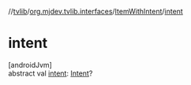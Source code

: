 //[tvlib](../../../index.md)/[org.mjdev.tvlib.interfaces](../index.md)/[ItemWithIntent](index.md)/[intent](intent.md)

# intent

[androidJvm]\
abstract val [intent](intent.md): [Intent](https://developer.android.com/reference/kotlin/android/content/Intent.html)?
